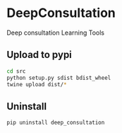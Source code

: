 # DeepConsultation

Deep consultation Learning Tools

## Upload to pypi

```bash
cd src
python setup.py sdist bdist_wheel
twine upload dist/*
```

## Uninstall

```bash
pip uninstall deep_consultation
```
